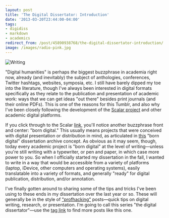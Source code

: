 ```yaml
---
layout: post
title: 'The Digital Dissertator: Introduction'
date: '2013-03-20T23:44:00-04:00'
tags:
- digidiss
- markdown
- academics
redirect_from: /post/45890938768/the-digital-dissertator-introduction/
image: /images/radio-pink.jpg
---
```


![Writing](http://fieldnoise.com/diss/images/nonsense1.jpeg)

"Digital humanities" is perhaps *the* biggest buzzphrase in academia
right now, already (and inevitably) the subject of anthologies,
conferences, Twitter hashtags, websites, symposia, etc. I still have
barely dipped my toe into the literature, though I've always been
interested in digital formats specifically as they relate to the
publication and presentation of academic work: ways that we can get
ideas "out there" besides print journals (and their online PDFs). This
is one of the reasons for this Tumblr, and also why I've been closely
following the development of the [Scalar
project](http://scalar.usc.edu/) and other academic digital platforms.

If you click through to the Scalar [link](http://scalar.usc.edu/),
you'll notice another buzzphrase front and center: "born digital." This
usually means projects that were conceived with digital presentation or
distribution in mind, as articulated in
[this](http://digidiss.eserver.org/) "born digital" dissertation archive
concept. As obvious as it may seem, though, today every academic project
is "born digital" at the level of writing—unless you're still writing
with a typewriter, or pen and paper, in which case more power to you. So
when I officially started my dissertation in the fall, I wanted to write
in a way that would be accessible from a variety of platforms (laptop,
iDevice, other computers and operating systems), easily translatable
into a variety of formats, and generally "ready" for digital
publication, distribution, and/or annotation.

I've finally gotten around to sharing some of the tips and tricks I've
been using to these ends in my dissertation over the last year or so.
These will generally be in the style of
["profhacking"](http://chronicle.com/blogs/profhacker/) posts—quick tips
on digital writing, research, or presentation. I'm going to call this
series "the digital dissertator"—use the [tag
link](http://craigeley.com/tagged/digidiss) to find more posts like this
one.
